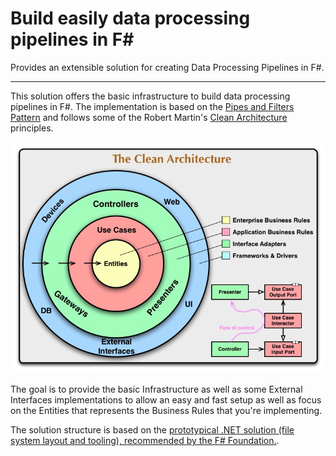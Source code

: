 # Build easily data processing pipelines in F# #
Provides an extensible solution for creating Data Processing Pipelines in F#.

----------

This solution offers the basic infrastructure to build data processing pipelines in F#.
The implementation is based on the [Pipes and Filters Pattern](https://msdn.microsoft.com/en-us/library/dn568100.aspx) and follows some of the Robert Martin's [Clean Architecture](https://blog.8thlight.com/uncle-bob/2012/08/13/the-clean-architecture.html) principles.

![The Clean Architeture](/assets/CleanArchitecture.jpg)

The goal is to provide the basic Infrastructure as well as some External Interfaces implementations to allow an easy and fast setup as well as focus on the Entities that represents the Business Rules that you're implementing.

The solution structure is based on the [prototypical .NET solution (file system layout and tooling), recommended by the F# Foundation.](https://github.com/fsprojects/ProjectScaffold/).


